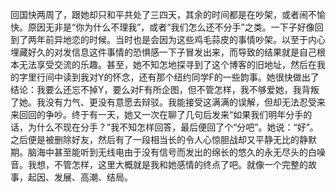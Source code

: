 回国快两周了，跟她却只和平共处了三四天，其余的时间都是在吵架，或者闹不愉快。原因无非是“你为什么不理我”，或者“我们怎么还不分手”之类。一下子好像回到了两年前异地恋的时候。当时也是会因为这些鸡毛蒜皮的事情吵架。以至于内心埋藏好久的对发信息这件事情的恐惧感一下子冒发出来，而导致的结果就是自己根本无法享受交流的乐趣。甚至，她不知怎地探寻到了这个博客的旧地址，然后在我的字里行间中读到我对Y的怀念，还有那个纽约同学F的一些韵事。她很快做出了结论：我要么还忘不掉Y，要么对F有所企图，但不管怎样，我不够爱她，我背叛了她。我没有力气、更没有意愿去辩驳。我能接受这满满的误解，但却无法忍受来来回回的争吵。终于有一天，她又一次在聊了几句后发来“如果我们明年分手的话，为什么不现在分手？”我不知怎样回答，最后便回了个“分吧”。她说：“好”。之后便是被删除好友，然后有了一段相当长的令人心惊胆战却又平静无比的静默期。脑海中甚至能听到无线电由于没有信号而发出的绵长的悠久的永无尽头的白噪音。我想，不管怎样，这里大概就是我和她感情的终点了吧。就像一个完整的故事，起因、发展、高潮、结局。